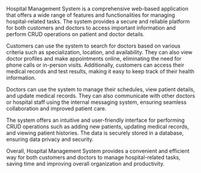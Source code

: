 Hospital Management System is a comprehensive web-based application that offers a wide range of features and functionalities for managing hospital-related tasks. The system provides a secure and reliable platform for both customers and doctors to access important information and perform CRUD operations on patient and doctor details.

Customers can use the system to search for doctors based on various criteria such as specialization, location, and availability. They can also view doctor profiles and make appointments online, eliminating the need for phone calls or in-person visits. Additionally, customers can access their medical records and test results, making it easy to keep track of their health information.

Doctors can use the system to manage their schedules, view patient details, and update medical records. They can also communicate with other doctors or hospital staff using the internal messaging system, ensuring seamless collaboration and improved patient care.

The system offers an intuitive and user-friendly interface for performing CRUD operations such as adding new patients, updating medical records, and viewing patient histories. The data is securely stored in a database, ensuring data privacy and security.

Overall, Hospital Management System provides a convenient and efficient way for both customers and doctors to manage hospital-related tasks, saving time and improving overall organization and productivity.
